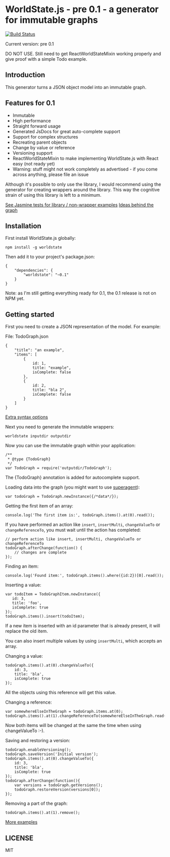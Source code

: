 WorldState.js - pre 0.1 - a generator for immutable graphs
===
[![Build Status](https://travis-ci.org/SanderSpies/WorldState.js.svg?branch=master)](https://travis-ci.org/SanderSpies/WorldState.js)

Current version: pre 0.1

DO NOT USE. Still need to get ReactWorldStateMixin working properly and give proof with a simple Todo example.

Introduction
---
This generator turns a JSON object model into an immutable graph.

Features for 0.1
---
- Immutable
- High performance
- Straight forward usage
- Generated JsDocs for great auto-complete support
- Support for complex structures
- Recreating parent objects
- Change by value or reference
- Versioning support
- ReactWorldStateMixin to make implementing WorldState.js with React easy (not ready yet)
- Warning: stuff might not work completely as advertised - if you come across anything, please file an issue

Although it's possible to only use the library, I would recommend using the generator for creating wrappers around
the library. This way the cognitive strain of using this library is left to a minimum.

[See Jasmine tests for library / non-wrapper examples](tests/BaseTests.js)
[Ideas behind the graph](GRAPH.md)

Installation
---
First install WorldState.js globally:
```
npm install -g worldstate
```

Then add it to your project's package.json:
```
{
    "dependencies": {
        "worldstate": "~0.1"
    }
}
```
Note: as I'm still getting everything ready for 0.1, the 0.1 release is not on NPM yet.

Getting started
---
First you need to create a JSON representation of the model. For example:

File: TodoGraph.json
```
{
    "title": "an example",
    "items": [
        {
            id: 1,
            title: "example",
            isComplete: false
        },
        {
            id: 2,
            title: "bla 2",
            isComplete: false
        }
    ]
}
```
[Extra syntax options](JSON_SYNTAX.md)

Next you need to generate the immutable wrappers:
```
worldstate inputdir outputdir
```

Now you can use the immutable graph within your application:
```
/**
 * @type {TodoGraph}
 */
var TodoGraph = require('outputdir/TodoGraph');
```

The {TodoGraph} annotation is added for autocomplete support.

Loading data into the graph (you might want to use [superagent](https://github.com/visionmedia/superagent)):
```
var todoGraph = TodoGraph.newInstance({/*data*/});
```

Getting the first item of an array:
```
console.log('The first item is:', todoGraph.items().at(0).read());
```
If you have performed an action like ``insert``, ``insertMulti``, ``changeValueTo`` or ``changeReferenceTo``, you must
wait until the action has completed:

```
// perform action like insert, insertMulti, changeValueTo or changeReferenceTo
todoGraph.afterChange(function() {
    // changes are complete
});
```

Finding an item:
```
console.log('Found item:', todoGraph.items().where({id:2})[0].read());
```

Inserting a value:
```
var todoItem = TodoGraphItem.newInstance({
   id: 3,
   title: 'foo',
   isComplete: true
});
todoGraph.items().insert(todoItem);
```

If a new item is inserted with an id parameter that is already present, it will replace the old item.

You can also insert multiple values by using ``insertMulti``, which accepts an array.

Changing a value:
```
todoGraph.items().at(0).changeValueTo({
    id: 3,
    title: 'bla',
    isComplete: true
});
```
All the objects using this reference will get this value.

Changing a reference:
```
var somewhereElseInTheGraph = todoGraph.items.at(0);
todoGraph.items().at(1).changeReferenceTo(somewhereElseInTheGraph.read());
```
Now both items will be changed at the same the time when using changeValueTo :-).

Saving and restoring a version:
```
todoGraph.enableVersioning();
todoGraph.saveVersion('Initial version');
todoGraph.items().at(0).changeValueTo({
    id: 3,
    title: 'bla',
    isComplete: true
});
todoGraph.afterChange(function(){
    var versions = todoGraph.getVersions();
    todoGraph.restoreVersion(versions[0]);
});
```

Removing a part of the graph:
```
todoGraph.items().at(1).remove();
```

[More examples](EXAMPLES.md)

LICENSE
---
MIT